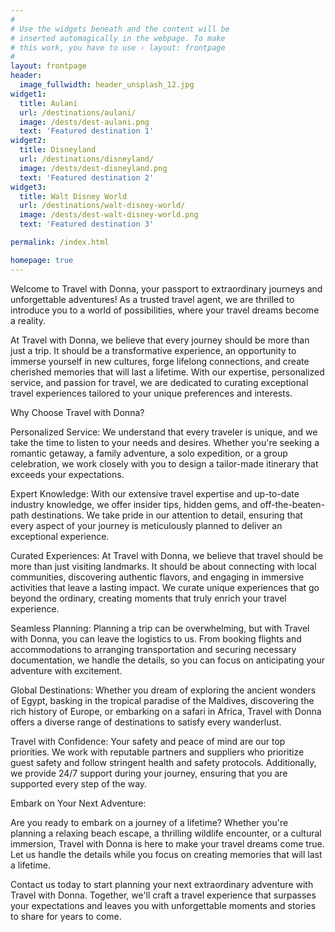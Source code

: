 ```yaml
---
#
# Use the widgets beneath and the content will be
# inserted automagically in the webpage. To make
# this work, you have to use › layout: frontpage
#
layout: frontpage
header:
  image_fullwidth: header_unsplash_12.jpg
widget1:
  title: Aulani
  url: /destinations/aulani/
  image: /dests/dest-aulani.png
  text: 'Featured destination 1'
widget2:
  title: Disneyland
  url: /destinations/disneyland/
  image: /dests/dest-disneyland.png
  text: 'Featured destination 2'
widget3:
  title: Walt Disney World
  url: /destinations/walt-disney-world/
  image: /dests/dest-walt-disney-world.png
  text: 'Featured destination 3'

permalink: /index.html

homepage: true
---
```


Welcome to Travel with Donna, your passport to extraordinary journeys and unforgettable adventures! As a trusted travel agent, we are thrilled to introduce you to a world of possibilities, where your travel dreams become a reality.

At Travel with Donna, we believe that every journey should be more than just a trip. It should be a transformative experience, an opportunity to immerse yourself in new cultures, forge lifelong connections, and create cherished memories that will last a lifetime. With our expertise, personalized service, and passion for travel, we are dedicated to curating exceptional travel experiences tailored to your unique preferences and interests.

Why Choose Travel with Donna?

Personalized Service: We understand that every traveler is unique, and we take the time to listen to your needs and desires. Whether you're seeking a romantic getaway, a family adventure, a solo expedition, or a group celebration, we work closely with you to design a tailor-made itinerary that exceeds your expectations.

Expert Knowledge: With our extensive travel expertise and up-to-date industry knowledge, we offer insider tips, hidden gems, and off-the-beaten-path destinations. We take pride in our attention to detail, ensuring that every aspect of your journey is meticulously planned to deliver an exceptional experience.

Curated Experiences: At Travel with Donna, we believe that travel should be more than just visiting landmarks. It should be about connecting with local communities, discovering authentic flavors, and engaging in immersive activities that leave a lasting impact. We curate unique experiences that go beyond the ordinary, creating moments that truly enrich your travel experience.

Seamless Planning: Planning a trip can be overwhelming, but with Travel with Donna, you can leave the logistics to us. From booking flights and accommodations to arranging transportation and securing necessary documentation, we handle the details, so you can focus on anticipating your adventure with excitement.

Global Destinations: Whether you dream of exploring the ancient wonders of Egypt, basking in the tropical paradise of the Maldives, discovering the rich history of Europe, or embarking on a safari in Africa, Travel with Donna offers a diverse range of destinations to satisfy every wanderlust.

Travel with Confidence: Your safety and peace of mind are our top priorities. We work with reputable partners and suppliers who prioritize guest safety and follow stringent health and safety protocols. Additionally, we provide 24/7 support during your journey, ensuring that you are supported every step of the way.

Embark on Your Next Adventure:

Are you ready to embark on a journey of a lifetime? Whether you're planning a relaxing beach escape, a thrilling wildlife encounter, or a cultural immersion, Travel with Donna is here to make your travel dreams come true. Let us handle the details while you focus on creating memories that will last a lifetime.

Contact us today to start planning your next extraordinary adventure with Travel with Donna. Together, we'll craft a travel experience that surpasses your expectations and leaves you with unforgettable moments and stories to share for years to come.